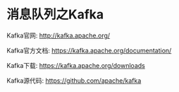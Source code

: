# 消息队列之Kafka
Kafka官网:
http://kafka.apache.org/

Kafka官方文档:
https://kafka.apache.org/documentation/

Kafka下载:
https://kafka.apache.org/downloads

Kafka源代码:
https://github.com/apache/kafka